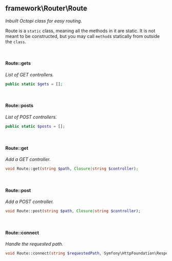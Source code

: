 ## framework\Router\Route
*Inbuilt Octopi class for easy routing.*

Route is a `static` class, meaning all the methods in it are static.  It is not meant to be constructed, but you may call `method`s statically from outside the `class`.

<br>
 
#### Route::gets
*List of GET controllers.*
```php
public static $gets = [];
```

<br>
 
#### Route::posts
*List of POST controllers.*
```php
public static $posts = [];
```

<br>
 
#### Route::get
*Add a GET controller.*

```php
void Route::get(string $path, Closure|string $controller);
```

<br>
 
#### Route::post
*Add a POST controller.*

```php
void Route::post(string $path, Closure|string $controller);
```

<br>
 
#### Route::connect
*Handle the requested path.*
```php
void Route::connect(string $requestedPath, Symfony\HttpFoundation\Response $response);
```
